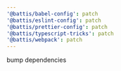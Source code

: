 ```yaml
---
'@battis/babel-config': patch
'@battis/eslint-config': patch
'@battis/prettier-config': patch
'@battis/typescript-tricks': patch
'@battis/webpack': patch
---
```


bump dependencies

